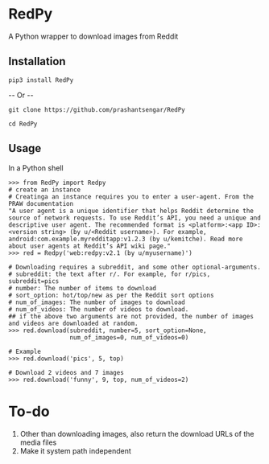 # RedPy
A Python wrapper to download images from Reddit

## Installation

`pip3 install RedPy`

-- Or --

`git clone https://github.com/prashantsengar/RedPy`

`cd RedPy`


## Usage

In a Python shell

```python3
>>> from RedPy import Redpy
# create an instance
# Creatinga an instance requires you to enter a user-agent. From the PRAW documentation
"A user agent is a unique identifier that helps Reddit determine the source of network requests. To use Reddit’s API, you need a unique and descriptive user agent. The recommended format is <platform>:<app ID>:<version string> (by u/<Reddit username>). For example, android:com.example.myredditapp:v1.2.3 (by u/kemitche). Read more about user agents at Reddit’s API wiki page."
>>> red = Redpy('web:redpy:v2.1 (by u/myusername)')

# Downloading requires a subreddit, and some other optional-arguments. 
# subreddit: the text after r/. For example, for r/pics, subreddit=pics
# number: The number of items to download
# sort_option: hot/top/new as per the Reddit sort options
# num_of_images: The number of images to download
# num_of_videos: The number of videos to download.
## if the above two arguments are not provided, the number of images and videos are downloaded at random.
>>> red.download(subreddit, number=5, sort_option=None,
                 num_of_images=0, num_of_videos=0)
                 
# Example
>>> red.download('pics', 5, top)

# Download 2 videos and 7 images
>>> red.download('funny', 9, top, num_of_videos=2)
```

# To-do
1. Other than downloading images, also return the download URLs of the media files
2. Make it system path independent
